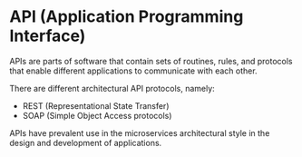 # API (Application Programming Interface)

APIs are parts of software that contain sets of routines, rules, and protocols that enable different applications to communicate with each other.

There are different architectural API protocols, namely:

- REST (Representational State Transfer)
- SOAP (Simple Object Access protocols)

APIs have prevalent use in the microservices architectural style in the design and development of applications.
